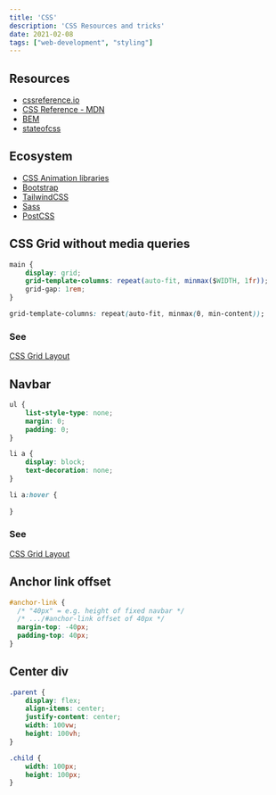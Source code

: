 ```yaml
---
title: 'CSS'
description: 'CSS Resources and tricks'
date: 2021-02-08
tags: ["web-development", "styling"]
---
```


## Resources

- [cssreference.io](https://cssreference.io/)
- [CSS Reference - MDN](https://developer.mozilla.org/en-US/docs/Web/CSS/Reference)
- [BEM](https://www.integralist.co.uk/posts/bem/)
- [stateofcss](https://stateofcss.com/)

## Ecosystem

- [CSS Animation libraries](https://css-tricks.com/css-animation-libraries/)
- [Bootstrap](https://getbootstrap.com/docs/)
- [TailwindCSS](https://tailwindcss.com/)
- [Sass](https://sass-lang.com/documentation)
- [PostCSS](https://postcss.org/)

<mc>

<sc>

## CSS Grid without media queries

```css
main {
	display: grid;
	grid-template-columns: repeat(auto-fit, minmax($WIDTH, 1fr));
	grid-gap: 1rem;
}

grid-template-columns: repeat(auto-fit, minmax(0, min-content));
```
### See

[CSS Grid Layout](https://drafts.csswg.org/css-grid/#auto-repeat)

</sc>

<sc>

## Navbar

```css
ul {
	list-style-type: none;
	margin: 0;
	padding: 0;
}

li a {
	display: block;
	text-decoration: none;
}

li a:hover {
  
}
```
### See

[CSS Grid Layout](https://drafts.csswg.org/css-grid/#auto-repeat)

</sc>

<sc>

## Anchor link offset

```css
#anchor-link {
  /* "40px" = e.g. height of fixed navbar */
  /* .../#anchor-link offset of 40px */
  margin-top: -40px;
  padding-top: 40px;
}
```

</sc>

<sc>

## Center div

```css
.parent {
    display: flex;
    align-items: center;
    justify-content: center;
    width: 100vw;
    height: 100vh;
}

.child {
    width: 100px;
    height: 100px;
}
```

</sc>

</mc>